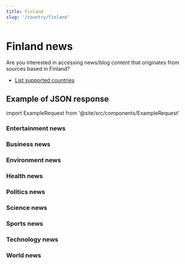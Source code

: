 ```yaml
---
title: Finland
slug: '/country/finland'
---
```


# Finland news

Are you interested in accessing news/blog content that originates from sources based in Finland?

- [List supported countries](/get-articles/countries)

## Example of JSON response

import ExampleRequest from '@site/src/components/ExampleRequest'

### Entertainment news
<ExampleRequest url="https://api.apitube.io/v1/news/articles?limit=2&category=news/Arts_and_Entertainment&language=fi"></ExampleRequest>

### Business news
<ExampleRequest url="https://api.apitube.io/v1/news/articles?limit=2&category=news/Business&language=fi"></ExampleRequest>

### Environment news
<ExampleRequest url="https://api.apitube.io/v1/news/articles?limit=2&category=news/Environment&language=fi"></ExampleRequest>

### Health news
<ExampleRequest url="https://api.apitube.io/v1/news/articles?limit=2&category=news/Health&language=fi"></ExampleRequest>

### Politics news
<ExampleRequest url="https://api.apitube.io/v1/news/articles?limit=2&category=news/Politics&language=fi"></ExampleRequest>

### Science news
<ExampleRequest url="https://api.apitube.io/v1/news/articles?limit=2&category=news/Science&language=fi"></ExampleRequest>

### Sports news
<ExampleRequest url="https://api.apitube.io/v1/news/articles?limit=2&category=news/Sports&language=fi"></ExampleRequest>

### Technology news
<ExampleRequest url="https://api.apitube.io/v1/news/articles?limit=2&category=news/Technology&language=fi"></ExampleRequest>

### World news
<ExampleRequest url="https://api.apitube.io/v1/news/articles?limit=2&category=news/World&language=fi"></ExampleRequest>
